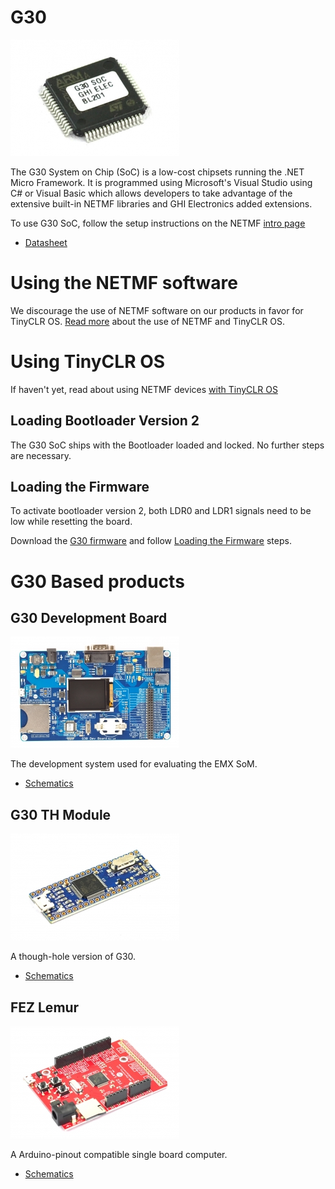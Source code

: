 # G30
![G30](images/g30.jpg)

The G30 System on Chip (SoC) is a low-cost chipsets running the .NET Micro Framework. It is programmed using Microsoft's Visual Studio using C# or Visual Basic which allows developers to take advantage of the extensive built-in NETMF libraries and GHI Electronics added extensions.

To use G30 SoC, follow the setup instructions on the NETMF [intro page](../legacy_products/netmf/intro.md)

*	[Datasheet]()

# Using the NETMF software
We discourage the use of NETMF software on our products in favor for TinyCLR OS. [Read more](../legacy_products/netmf/intro.md) about the use of NETMF and TinyCLR OS.

# Using TinyCLR OS
If haven't yet, read about using NETMF devices [with TinyCLR OS](../legacy_products/netmf/intro.md#with-tinyclr-os)

## Loading Bootloader Version 2
The G30 SoC ships with the Bootloader loaded and locked. No further steps are necessary.

## Loading the Firmware

To activate bootloader version 2, both LDR0 and LDR1 signals need to be low while resetting the board.

Download the [G30 firmware](../../tinyclr/downloads.md#g30) and follow [Loading the Firmware](../loaders/bootloader.md#loading-the-firmware) steps.

# G30 Based products
## G30 Development Board
![G30 Dev board](images/g30dev.jpg)

The development system used for evaluating the EMX SoM.

* [Schematics]()

## G30 TH Module
![G30 TH board](images/g30th.jpg)

A though-hole version of G30.

* [Schematics]()

## FEZ Lemur
![FEZ Lemur](images/fez_lemur.jpg)

A Arduino-pinout compatible single board computer.

* [Schematics]()
